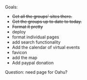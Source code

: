 
Goals:
- ~~Get all the groups' sites there.~~
- ~~Get the groups up to date to today.~~
- ~~Format it pretty~~
- deploy
- format individual pages
- add search functionality
- Add the calendar of virtual events
- favicon
- add the map
- Add paypal donation


Question: need page for Oahu?